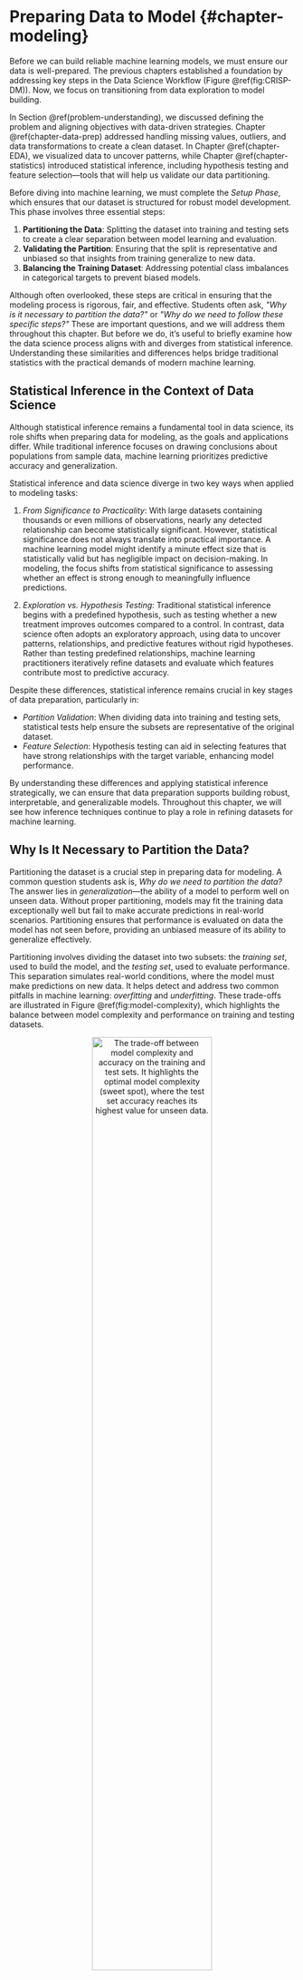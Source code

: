 # Preparing Data to Model {#chapter-modeling}

Before we can build reliable machine learning models, we must ensure our data is well-prepared. The previous chapters established a foundation by addressing key steps in the Data Science Workflow (Figure \@ref(fig:CRISP-DM)). Now, we focus on transitioning from data exploration to model building.

In Section \@ref(problem-understanding), we discussed defining the problem and aligning objectives with data-driven strategies. Chapter \@ref(chapter-data-prep) addressed handling missing values, outliers, and data transformations to create a clean dataset. In Chapter \@ref(chapter-EDA), we visualized data to uncover patterns, while Chapter \@ref(chapter-statistics) introduced statistical inference, including hypothesis testing and feature selection—tools that will help us validate our data partitioning.

Before diving into machine learning, we must complete the *Setup Phase*, which ensures that our dataset is structured for robust model development. This phase involves three essential steps:

1. **Partitioning the Data**: Splitting the dataset into training and testing sets to create a clear separation between model learning and evaluation.  
2. **Validating the Partition**: Ensuring that the split is representative and unbiased so that insights from training generalize to new data.  
3. **Balancing the Training Dataset**: Addressing potential class imbalances in categorical targets to prevent biased models.

Although often overlooked, these steps are critical in ensuring that the modeling process is rigorous, fair, and effective. Students often ask, *"Why is it necessary to partition the data?"* or *"Why do we need to follow these specific steps?"* These are important questions, and we will address them throughout this chapter. But before we do, it’s useful to briefly examine how the data science process aligns with and diverges from statistical inference. Understanding these similarities and differences helps bridge traditional statistics with the practical demands of modern machine learning.

## Statistical Inference in the Context of Data Science

Although statistical inference remains a fundamental tool in data science, its role shifts when preparing data for modeling, as the goals and applications differ. While traditional inference focuses on drawing conclusions about populations from sample data, machine learning prioritizes predictive accuracy and generalization.

Statistical inference and data science diverge in two key ways when applied to modeling tasks:

1. *From Significance to Practicality*: With large datasets containing thousands or even millions of observations, nearly any detected relationship can become statistically significant. However, statistical significance does not always translate into practical importance. A machine learning model might identify a minute effect size that is statistically valid but has negligible impact on decision-making. In modeling, the focus shifts from statistical significance to assessing whether an effect is strong enough to meaningfully influence predictions.

2. *Exploration vs. Hypothesis Testing*: Traditional statistical inference begins with a predefined hypothesis, such as testing whether a new treatment improves outcomes compared to a control. In contrast, data science often adopts an exploratory approach, using data to uncover patterns, relationships, and predictive features without rigid hypotheses. Rather than testing predefined relationships, machine learning practitioners iteratively refine datasets and evaluate which features contribute most to predictive accuracy.

Despite these differences, statistical inference remains crucial in key stages of data preparation, particularly in:

- *Partition Validation*: When dividing data into training and testing sets, statistical tests help ensure the subsets are representative of the original dataset.
- *Feature Selection*: Hypothesis testing can aid in selecting features that have strong relationships with the target variable, enhancing model performance.

By understanding these differences and applying statistical inference strategically, we can ensure that data preparation supports building robust, interpretable, and generalizable models. Throughout this chapter, we will see how inference techniques continue to play a role in refining datasets for machine learning.

## Why Is It Necessary to Partition the Data?

Partitioning the dataset is a crucial step in preparing data for modeling. A common question students ask is, *Why do we need to partition the data?* The answer lies in *generalization*—the ability of a model to perform well on unseen data. Without proper partitioning, models may fit the training data exceptionally well but fail to make accurate predictions in real-world scenarios. Partitioning ensures that performance is evaluated on data the model has not seen before, providing an unbiased measure of its ability to generalize effectively.

Partitioning involves dividing the dataset into two subsets: the *training set*, used to build the model, and the *testing set*, used to evaluate performance. This separation simulates real-world conditions, where the model must make predictions on new data. It helps detect and address two common pitfalls in machine learning: *overfitting* and *underfitting*. These trade-offs are illustrated in Figure \@ref(fig:model-complexity), which highlights the balance between model complexity and performance on training and testing datasets.

<div class="figure" style="text-align: center">
<img src="images/ch6_model_complexity.png" alt="The trade-off between model complexity and accuracy on the training and test sets. It highlights the optimal model complexity (sweet spot), where the test set accuracy reaches its highest value for unseen data." width="65%" />
<p class="caption">(\#fig:model-complexity)The trade-off between model complexity and accuracy on the training and test sets. It highlights the optimal model complexity (sweet spot), where the test set accuracy reaches its highest value for unseen data.</p>
</div>

**Overfitting** occurs when a model memorizes the training data, including noise and random fluctuations, instead of capturing general patterns. Such models achieve high accuracy on the training set but perform poorly on unseen data. For instance, a churn prediction model might memorize specific customer IDs rather than recognizing broader behavioral trends, making it ineffective for new customers.

**Underfitting**, in contrast, occurs when a model is too simplistic to capture underlying patterns. This might happen if the model lacks complexity or if preprocessing removes too much useful information. An underfitted churn model, for example, might predict a constant churn rate for all customers without considering individual differences, leading to poor performance.

Partitioning mitigates these risks by allowing us to evaluate performance on unseen data. Comparing accuracy on the training and testing sets helps determine whether the model is overfitting (high training accuracy but low testing accuracy) or underfitting (low accuracy on both). This evaluation enables iterative refinements to strike the right balance between complexity and generalization.

Partitioning also prevents *data leakage*, a critical issue where information from the testing set inadvertently influences training. Data leakage inflates performance metrics, creating a false sense of confidence in the model’s ability to generalize. Strictly separating the testing set from the training process ensures a more realistic assessment of model performance.

Beyond a simple train-test split, *cross-validation* further enhances robustness. In cross-validation, the dataset is divided into multiple subsets (*folds*). The model is trained on one subset and tested on another, repeating this process across all folds. The results are averaged to provide a more reliable estimate of model performance. Cross-validation is particularly useful when working with small datasets or tuning hyperparameters, as it minimizes bias introduced by a single train-test split.

Partitioning isn’t just a technical step—it’s fundamental to building models that generalize well. By addressing overfitting, underfitting, and data leakage, and by leveraging techniques like cross-validation, we ensure that models are both accurate and reliable in real-world applications.

To summarize, the general strategy for supervised machine learning consists of three key steps, illustrated in Figure \@ref(fig:modeling):

1. **Partitioning** the dataset into training and testing sets, followed by validating the partition.
2. **Building** machine learning models on the training data.
3. **Evaluating** the performance of models on the testing data to select the most effective approach.

<div class="figure" style="text-align: center">
<img src="images/ch6_partitioning.png" alt="A general predictive machine learning process for building and evaluating models. The 80-20 split ratio is an example and may vary based on the dataset and task." width="80%" />
<p class="caption">(\#fig:modeling)A general predictive machine learning process for building and evaluating models. The 80-20 split ratio is an example and may vary based on the dataset and task.</p>
</div>

By following this structured process, we build models that are both robust and capable of making accurate predictions on unseen data. This chapter focuses on the first step: partitioning the data effectively, validating the partition, and preparing a balanced training dataset—key steps for developing reliable and interpretable machine learning models.

## Partitioning the Data {#sec-partitioning}

Partitioning the dataset is a fundamental step in preparing data for machine learning. The most common approach is the *train-test split*, also known as the holdout method, where the dataset is divided into two subsets: a *training set* used to build the model and a *testing set* reserved for evaluating its performance. This separation ensures that the model is assessed on unseen data, providing an unbiased estimate of how well it generalizes. 

A typical train-test split ratio is 70-30, 80-20, or 90-10, depending on the dataset size and modeling needs. The training set contains all available features, including the target variable, which is used to teach the model patterns in the data. The testing set, however, has the target variable temporarily hidden to simulate real-world conditions. The trained model is then applied to the testing set to predict these hidden values, and its predictions are compared to the actual target values to assess performance.

### Example: Train-Test Split in R {-}  

To illustrate the process of data partitioning, we revisit the *churn* dataset from Section \@ref(EDA-sec-churn), where the goal is to predict customer churn. Since this dataset is included in the **liver** package, we begin by loading the package and dataset:  


``` r
library(liver)

data(churn) 
```

In R, there are multiple ways to split a dataset into training and test sets. A simple and efficient method is to use the `partition()` function from the [**liver**](https://CRAN.R-project.org/package=liver) package. This function allows for random partitioning of a dataset according to a specified ratio. The following example demonstrates how to split the *churn* dataset into training (80%) and test (20%) sets:  


``` r
set.seed(43)

data_sets = partition(data = churn, ratio = c(0.8, 0.2))

train_set = data_sets$part1
test_set  = data_sets$part2

test_labels = test_set$churn
```

The process begins with `set.seed(43)`, ensuring **reproducibility** by generating the same random partition every time the code is run. This is crucial for consistency in model evaluation and collaborative work. The `partition()` function then divides the dataset into two subsets: 

- `train_set` (80% of the data) – used for model training,  
- `test_set` (20% of the data) – reserved for evaluating model performance.  

Additionally, `test_labels` stores the *true labels* from the test set, which will later be used to assess the model’s predictive accuracy.  

Reproducibility is a fundamental principle in machine learning. By setting a seed, we ensure that the dataset split remains consistent across different runs, allowing for precise comparisons and validation of results. While the seed value itself is arbitrary, choosing one guarantees that the partitioning process remains stable.   
### Why Partitioning Matters {-}

The primary reason for partitioning is to prevent *data leakage*—a situation where information from the testing set influences training, leading to overly optimistic performance estimates. By strictly separating these sets, we ensure that performance metrics reflect the model’s ability to generalize to new data rather than just memorizing training patterns.

Beyond a simple train-test split, *cross-validation* can further enhance robustness by training and testing the model on multiple subsets of the data. This method is particularly useful when working with small datasets or tuning hyperparameters.

Partitioning lays the groundwork for reliable machine learning models. However, a well-executed split alone does not guarantee that the training and testing sets are representative of the original dataset. In the next section, we will validate the partition to confirm that both subsets retain key statistical properties, ensuring fair and unbiased model evaluation.

## Validating the Partition {#sec-validate-partition}

The success of the entire modeling process depends on the quality of the data partition. Validating the partition ensures that both the training and testing sets are representative of the original dataset, enabling the model to learn from diverse examples and generalize effectively to unseen data. Without validation, the modeling process risks bias—either the model fails to generalize because the training set isn’t representative, or the testing set doesn’t provide an accurate evaluation of real-world performance.

Validation involves comparing the training and testing sets to confirm that their distributions are statistically similar, particularly for key variables. Since datasets often include many variables, this step typically focuses on a small set of randomly selected features or features of particular importance, such as the target variable. The choice of statistical test depends on the type of variable being compared, as shown in Table \@ref(tab:partition-test).

Table: (\#tab:partition-test) Suggested hypothesis tests for validating partitions, based on the type of target variable.

| Type of Variable                          | Suggested Test (from Chapter \@ref(chapter-statistics)) |
|-------------------------------------------|---------------------------------------------------------|
| Numerical variable                        | Two-sample t-test                                       |
| Binary/Flag variable                      | Two-sample Z-test                                       |
| Categorical variable (with > 2 categories)| Chi-square test                                         |

Validating the partition is more than a procedural step—it is a safeguard against biased modeling. If the training and testing sets differ significantly, the model’s performance could be compromised. If the training set is not representative of the original dataset, the model may fail to generalize effectively. Conversely, if the testing set does not reflect the population, model evaluation could be misleading. Ensuring that the split retains the characteristics of the original dataset allows for fair and reliable model assessment.

### Example: Validating the Target Variable *churn* {-}

Let’s consider the *churn* dataset introduced in the previous section. The target variable, *churn* (whether a customer has churned or not), is binary. According to Table \@ref(tab:partition-test), the appropriate statistical test to validate the partition for this variable is a *Two-Sample Z-Test*, which compares the proportion of churned customers in the training and testing sets. Thus, the hypotheses for the test are:  
\[
\begin{cases}
H_0:  \pi_{\text{churn, train}} = \pi_{\text{churn, test}} \quad \text{(Proportions are equal)} \\
H_a:  \pi_{\text{churn, train}} \neq \pi_{\text{churn, test}} \quad \text{(Proportions are not equal)}
\end{cases}
\]

Here’s how it can be implemented in **R**:


``` r
x1 <- sum(train_set$churn == "yes")
x2 <- sum(test_set$churn == "yes")

n1 <- nrow(train_set)
n2 <- nrow(test_set)

test_churn <- prop.test(x = c(x1, x2), n = c(n1, n2))
test_churn
   
   	2-sample test for equality of proportions with continuity correction
   
   data:  c(x1, x2) out of c(n1, n2)
   X-squared = 0.1566, df = 1, p-value = 0.6923
   alternative hypothesis: two.sided
   95 percent confidence interval:
    -0.0190317  0.0300317
   sample estimates:
   prop 1 prop 2 
   0.1425 0.1370
```
Here, \(x_1\) and \(x_2\) represent the number of churned customers in the training and testing sets, respectively, while \(n_1\) and \(n_2\) denote the total number of observations in each set. The `prop.test()` function is used to compare the proportions of churned customers between the two subsets.

The test result provides a *p*-value = 0.69. Since the *p*-value is greater than the significance level (\(\alpha = 0.05\)), we fail to reject the null hypothesis (\(H_0\)). This indicates no statistically significant difference in the proportions of churned customers between the training and testing sets. By failing to reject \(H_0\), we confirm that the partition is valid with respect to the target variable *churn*. The proportions of churned customers are consistent across both subsets, ensuring that the model will be trained and tested on representative data.

While validating the target variable is crucial, extending this process to key predictors such as `customer.calls` or `day.mins` ensures that both subsets remain representative across all important features. For example, numerical features can be validated using a two-sample t-test, while categorical features with multiple levels can be assessed using a Chi-square test. This broader validation ensures that important variables retain their statistical properties across training and testing sets.

### What If the Partition Is Invalid? {-}

If statistical tests reveal significant differences between the training and testing sets, adjustments are necessary to ensure the partition remains representative. Several strategies can be applied:

- *Revisiting the partitioning process*: Changing the random seed or adjusting the split ratio can sometimes lead to a more balanced split.
- *Stratified sampling*: Ensuring that key categorical variables, such as the target variable, are proportionally represented in both subsets.
- *Cross-validation*: Using k-fold cross-validation instead of a single train-test split to provide a more robust evaluation of model performance.

Additionally, if the dataset is small or highly variable, minor differences between training and testing sets might be inevitable. In such cases, alternative approaches like bootstrapping can help validate model performance more effectively.

Validating the partition is a critical step in the data preparation process. It ensures that the modeling process is fair, reliable, and capable of producing generalizable results. By addressing potential discrepancies early, we set the stage for robust machine learning models that perform effectively on real-world, unseen data.

## Balancing the Training Dataset  

In many real-world classification problems, one class of the target variable is significantly underrepresented. This imbalance can lead to biased models that perform well for the majority class but fail to predict the minority class accurately. For example, in fraud detection, fraudulent transactions are rare compared to legitimate ones, and in churn prediction, the majority of customers may not churn. Without addressing this issue, models may appear to perform well based on accuracy alone but fail to identify rare yet important events.

Imbalanced datasets pose a challenge because most machine learning algorithms optimize for overall accuracy, which can favor the majority class. A churn prediction model trained on an imbalanced dataset, for example, might classify nearly all customers as non-churners, leading to high accuracy but failing to detect actual churners. This is problematic when the minority class (e.g., fraud cases, churners, or patients with a rare disease) is the key focus of the analysis.

### Techniques for Addressing Class Imbalance {-}

Balancing the training dataset ensures that both classes are adequately represented during model training, improving the model’s ability to generalize. Several techniques can be used to address class imbalance:

- *Oversampling*: Increasing the number of minority class examples by duplicating existing observations or generating synthetic samples. The *Synthetic Minority Over-sampling Technique (SMOTE)* is a popular approach that generates synthetic examples instead of simple duplication.
- *Undersampling*: Reducing the number of majority class examples by randomly removing observations.
- *Hybrid Methods*: Combining oversampling and undersampling to achieve a balanced dataset.
- *Class Weights*: Modifying the algorithm to penalize misclassifications of the minority class more heavily.

The choice of technique depends on factors such as dataset size, the severity of imbalance, and the specific machine learning algorithm used.

### Example: Balancing the *Churn* Dataset {-}

First, we examine the distribution of the target variable (*churn*) in the training dataset:


``` r
# Check the class distribution
table(train_set$churn)
   
    yes   no 
    570 3430
prop.table(table(train_set$churn))
   
      yes     no 
   0.1425 0.8575
```

Suppose the output shows that churners (`churn = "yes"`) constitute only 0.14, while non-churners (`churn = "no"`) make up 0.86. This significant imbalance suggests that balancing may be necessary, particularly if churn prediction is a business priority.

To address this, we use the **ROSE** package in R to oversample the minority class (`churn = "yes"`) so that it constitutes 30% of the training dataset:


``` r
# Load the ROSE package
library(ROSE)

# Oversample the training set to balance the classes with 30% churners
balanced_train_set <- ovun.sample(churn ~ ., data = train_set, method = "over", p = 0.3)$data

# Check the new class distribution
table(balanced_train_set$churn)
   
     no  yes 
   3430 1444
prop.table(table(balanced_train_set$churn))
   
          no       yes 
   0.7037341 0.2962659
```

In this example, the `ovun.sample()` function increases the proportion of churners to 30% of the training dataset. The formula notation `churn ~ .` specifies that the balancing is applied based on the target variable (*churn*). After oversampling, the new class distribution is checked to ensure the desired balance.

### Key Considerations for Balancing {-}

Balancing should be performed *only on the training dataset*, not the test dataset. The test dataset should remain representative of the original class distribution to provide an unbiased evaluation of model performance. Modifying the test set would introduce bias and make the model’s performance appear artificially better than it would be in real-world scenarios.

Furthermore, balancing must be applied *after partitioning* the dataset. If balancing is done before splitting, information from the test set may influence the training process (*data leakage*), leading to misleadingly high performance.

That said, balancing is *not always necessary*. Many modern machine learning algorithms, such as random forests and gradient boosting, incorporate class weighting or ensemble learning to handle imbalanced datasets effectively. Additionally, alternative evaluation metrics such as *precision, recall, F1-score, and AUC-ROC* can provide better insights into model performance when dealing with imbalanced classes.

In summary, balancing the training dataset can improve model performance, especially when the minority class is the primary focus. However, it is not always required and should be used selectively. If balancing is necessary, it must be applied *only after partitioning* to maintain the validity of model evaluation. By ensuring that both classes are adequately represented during training, we help machine learning models make more accurate and fair predictions.
    
## Exercises

### Conceptual Questions {-}

1. Why is partitioning the dataset crucial before training a machine learning model? Explain its role in ensuring generalization.  
2. What is the main risk of training a model without separating the dataset into training and testing subsets? Provide an example where this could lead to misleading results.  

3. Explain the difference between *overfitting* and *underfitting*. How does proper partitioning help address these issues?  

4. Describe the role of the *training set* and the *testing set* in machine learning. Why should the test set remain unseen during model training?  

5. What is *data leakage*, and how can it occur during data partitioning? Provide an example of a scenario where data leakage could lead to overly optimistic model performance.  

6. Compare and contrast *random partitioning* and *stratified partitioning*. When would stratified partitioning be preferred?  

7. Why is it necessary to validate the partition after splitting the dataset? What could go wrong if the training and test sets are significantly different?  

8. How would you validate that numerical variables, such as `customer.calls` in the *churn* dataset, have similar distributions in both the training and testing sets?  

9. If a dataset is highly imbalanced, why might a model trained on it fail to generalize well? Provide an example from a real-world domain where class imbalance is a serious issue.  

10. Compare *oversampling*, *undersampling*, and *hybrid methods* for handling imbalanced datasets. What are the advantages and disadvantages of each?  

11. Why should balancing techniques be applied *only* to the training dataset and *not* to the test dataset?  

12. Some machine learning algorithms are robust to class imbalance, while others require explicit handling of imbalance. Which types of models typically require class balancing, and which can handle imbalance naturally?  

13. When dealing with class imbalance, why is *accuracy* not always the best metric to evaluate model performance? Which alternative metrics should be considered?  

14. Suppose a dataset has a rare but critical class (e.g., fraud detection). What steps should be taken in the *data partitioning and balancing phase* to ensure an effective model?  

### Hands-On Practice {-}

For the following exercises, use the *churn*, *bank*, and *risk* datasets available in the **liver** package. We have previously used the *churn* and *bank* datasets in this and earlier chapters. In Chapter \@ref(chapter-bayes), we will introduce the *risk* dataset. Load the datasets using:


``` r
library(liver)

# Load datasets
data(churn)
data(bank)
data(risk)
```

#### Partitioning the Data {-}

15. Using the `partition()` function, split the *churn* dataset into 75% training and 25% testing. Ensure reproducibility by setting a seed value before partitioning.

16. Perform a *90-10 train-test split* on the *bank* dataset. Report the number of observations in each subset.

17. Apply *stratified sampling* to partition the *churn* dataset, ensuring that the proportion of churners (`churn == "yes"`) remains the same in both training and test sets.  

18. In the *risk* dataset, partition the data using a *60-40* split and store the training and test sets as `train_risk` and `test_risk`.  

19. Compare the distribution of `income` in the training and test sets of the *bank* dataset using *density plots*. Do they appear similar?  

#### Validating the Partition {-}

20. In the *churn* dataset, test whether the proportion of churners is *statistically different* between the training and test sets. Use a *two-sample Z-test*.

21. In the *bank* dataset, test whether the *average age* of customers differs significantly between the training and test sets using a *two-sample t-test*.

22. Perform a *Chi-square test* to validate whether the distribution of marital status (`marital`) in the *bank* dataset is similar between the training and test sets.

23. Suppose the *churn* dataset was partitioned incorrectly, resulting in the training set having *30% churners* and the test set having *15% churners*. What statistical test could confirm this issue, and how could it be corrected?

24. Select three numerical variables from the *risk* dataset and validate whether their distributions differ between the training and test sets using appropriate statistical tests.

#### Balancing the Training Dataset {-}

25. In the *churn* dataset, check whether churners (`churn = "yes"`) are underrepresented in the training dataset. Report the class proportions.

26. Use *random oversampling* to increase the number of churners (`churn = "yes"`) in the training set to *40%* of the dataset using the *ROSE* package.

27. Apply *undersampling* in the *bank* dataset so that the proportion of customers with `deposit = "yes"` and `deposit = "no"` is *equal* in the training set.

28. Compare the class distributions *before and after balancing* the *churn* dataset. Use *bar plots* to visualize the change.


